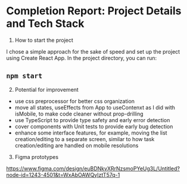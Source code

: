 # Completion Report: Project Details and Tech Stack

1. How to start the project

I chose a simple approach for the sake of speed and set up the project using Create React App.
In the project directory, you can run:

## `npm start`

2. Potential for improvement

- use css preprocessor for better css organization
- move all states, useEffects from App to useContenxt as I did with isMobile, to make code cleaner without prop-drilling
- use TypeScript to provide type safety and early error detection
- cover components with Unit tests to provide early bug detection
- enhance some interface features, for example, moving the list creation/editing to a separate screen, similar to how task creation/editing are handled on mobile resolutions

3. Figma prototypes

https://www.figma.com/design/euBDNkvXRrNzsmoPYeUg3L/Untitled?node-id=1243-4501&t=WxAbOAWQyIztT57q-1
